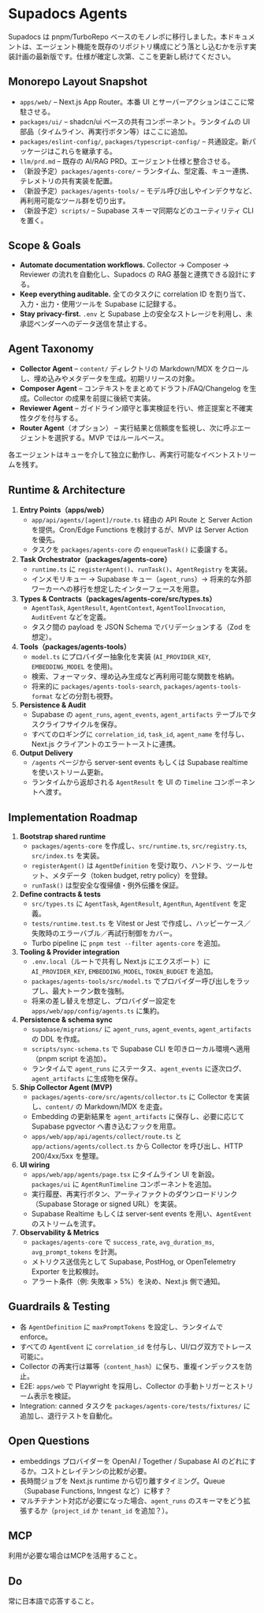 # Supadocs Agents

Supadocs は pnpm/TurboRepo ベースのモノレポに移行しました。本ドキュメントは、エージェント機能を既存のリポジトリ構成にどう落とし込むかを示す実装計画の最新版です。仕様が確定し次第、ここを更新し続けてください。

## Monorepo Layout Snapshot
- `apps/web/` – Next.js App Router。本番 UI とサーバーアクションはここに常駐させる。
- `packages/ui/` – shadcn/ui ベースの共有コンポーネント。ランタイムの UI 部品（タイムライン、再実行ボタン等）はここに追加。
- `packages/eslint-config/`, `packages/typescript-config/` – 共通設定。新パッケージはこれらを継承する。
- `llm/prd.md` – 既存の AI/RAG PRD。エージェント仕様と整合させる。
- （新設予定）`packages/agents-core/` – ランタイム、型定義、キュー連携、テレメトリの共有実装を配置。
- （新設予定）`packages/agents-tools/` – モデル呼び出しやインデクサなど、再利用可能なツール群を切り出す。
- （新設予定）`scripts/` – Supabase スキーマ同期などのユーティリティ CLI を置く。

## Scope & Goals
- **Automate documentation workflows.** Collector → Composer → Reviewer の流れを自動化し、Supadocs の RAG 基盤と連携できる設計にする。
- **Keep everything auditable.** 全てのタスクに correlation ID を割り当て、入力・出力・使用ツールを Supabase に記録する。
- **Stay privacy-first.** `.env` と Supabase 上の安全なストレージを利用し、未承認ベンダーへのデータ送信を禁止する。

## Agent Taxonomy
- **Collector Agent** – `content/` ディレクトリの Markdown/MDX をクロールし、埋め込みやメタデータを生成。初期リリースの対象。
- **Composer Agent** – コンテキストをまとめてドラフト/FAQ/Changelog を生成。Collector の成果を前提に後続で実装。
- **Reviewer Agent** – ガイドライン順守と事実検証を行い、修正提案と不確実性タグを付与する。
- **Router Agent**（オプション） – 実行結果と信頼度を監視し、次に呼ぶエージェントを選択する。MVP ではルールベース。

各エージェントはキューを介して独立に動作し、再実行可能なイベントストリームを残す。

## Runtime & Architecture
1. **Entry Points（apps/web）**  
   - `app/api/agents/[agent]/route.ts` 経由の API Route と Server Action を提供。Cron/Edge Functions を検討するが、MVP は Server Action を優先。  
   - タスクを `packages/agents-core` の `enqueueTask()` に委譲する。
2. **Task Orchestrator（packages/agents-core）**  
   - `runtime.ts` に `registerAgent()`、`runTask()`、`AgentRegistry` を実装。  
   - インメモリキュー → Supabase キュー（`agent_runs`）→ 将来的な外部ワーカーへの移行を想定したインターフェースを用意。
3. **Types & Contracts（packages/agents-core/src/types.ts）**  
   - `AgentTask`, `AgentResult`, `AgentContext`, `AgentToolInvocation`, `AuditEvent` などを定義。  
   - タスク間の payload を JSON Schema でバリデーションする（Zod を想定）。
4. **Tools（packages/agents-tools）**  
   - `model.ts` にプロバイダー抽象化を実装 (`AI_PROVIDER_KEY`, `EMBEDDING_MODEL` を使用)。  
   - 検索、フォーマッタ、埋め込み生成など再利用可能な関数を格納。  
   - 将来的に `packages/agents-tools-search`, `packages/agents-tools-format` などの分割も視野。
5. **Persistence & Audit**  
   - Supabase の `agent_runs`, `agent_events`, `agent_artifacts` テーブルでタスクライフサイクルを保存。  
   - すべてのロギングに `correlation_id`, `task_id`, `agent_name` を付与し、Next.js クライアントのエラートーストに連携。
6. **Output Delivery**  
   - `/agents` ページから server-sent events もしくは Supabase realtime を使いストリーム更新。  
   - ランタイムから返却される `AgentResult` を UI の `Timeline` コンポーネントへ渡す。

## Implementation Roadmap
1. **Bootstrap shared runtime**  
   - `packages/agents-core` を作成し、`src/runtime.ts`, `src/registry.ts`, `src/index.ts` を実装。  
   - `registerAgent()` は `AgentDefinition` を受け取り、ハンドラ、ツールセット、メタデータ（token budget, retry policy）を登録。  
   - `runTask()` は型安全な復帰値・例外伝播を保証。
2. **Define contracts & tests**  
   - `src/types.ts` に `AgentTask`, `AgentResult`, `AgentRun`, `AgentEvent` を定義。  
   - `tests/runtime.test.ts` を Vitest or Jest で作成し、ハッピーケース／失敗時のエラーバブル／再試行制御をカバー。  
   - Turbo pipeline に `pnpm test --filter agents-core` を追加。
3. **Tooling & Provider integration**  
   - `.env.local`（ルートで共有し Next.js にエクスポート）に `AI_PROVIDER_KEY`, `EMBEDDING_MODEL`, `TOKEN_BUDGET` を追加。  
   - `packages/agents-tools/src/model.ts` でプロバイダー呼び出しをラップし、最大トークン数を強制。  
   - 将来の差し替えを想定し、プロバイダー設定を `apps/web/app/config/agents.ts` に集約。
4. **Persistence & schema sync**  
   - `supabase/migrations/` に `agent_runs`, `agent_events`, `agent_artifacts` の DDL を作成。  
   - `scripts/sync-schema.ts` で Supabase CLI を叩きローカル環境へ適用（pnpm script を追加）。  
   - ランタイムで `agent_runs` にステータス、`agent_events` に逐次ログ、`agent_artifacts` に生成物を保存。
5. **Ship Collector Agent (MVP)**  
   - `packages/agents-core/src/agents/collector.ts` に Collector を実装し、`content/` の Markdown/MDX を走査。  
   - Embedding の更新結果を `agent_artifacts` に保存し、必要に応じて Supabase pgvector へ書き込むフックを用意。  
   - `apps/web/app/api/agents/collect/route.ts` と `app/actions/agents/collect.ts` から Collector を呼び出し、HTTP 200/4xx/5xx を整理。
6. **UI wiring**  
   - `apps/web/app/agents/page.tsx` にタイムライン UI を新設。`packages/ui` に `AgentRunTimeline` コンポーネントを追加。  
   - 実行履歴、再実行ボタン、アーティファクトのダウンロードリンク（Supabase Storage or signed URL）を実装。  
   - Supabase Realtime もしくは server-sent events を用い、`AgentEvent` のストリームを流す。
7. **Observability & Metrics**  
   - `packages/agents-core` で `success_rate`, `avg_duration_ms`, `avg_prompt_tokens` を計測。  
   - メトリクス送信先として Supabase, PostHog, or OpenTelemetry Exporter を比較検討。  
   - アラート条件（例: 失敗率 > 5%）を決め、Next.js 側で通知。

## Guardrails & Testing
- 各 `AgentDefinition` に `maxPromptTokens` を設定し、ランタイムで enforce。  
- すべての `AgentEvent` に `correlation_id` を付与し、UI/ログ双方でトレース可能に。  
- Collector の再実行は冪等（`content_hash`）に保ち、重複インデックスを防止。  
- E2E: `apps/web` で Playwright を採用し、Collector の手動トリガーとストリーム表示を検証。  
- Integration: canned タスクを `packages/agents-core/tests/fixtures/` に追加し、退行テストを自動化。

## Open Questions
- embeddings プロバイダーを OpenAI / Together / Supabase AI のどれにするか。コストとレイテンシの比較が必要。  
- 長時間ジョブを Next.js runtime から切り離すタイミング。Queue（Supabase Functions, Inngest など）に移す？  
- マルチテナント対応が必要になった場合、`agent_runs` のスキーマをどう拡張するか（`project_id` か `tenant_id` を追加？）。

## MCP
利用が必要な場合はMCPを活用すること。

## Do
常に日本語で応答すること。
